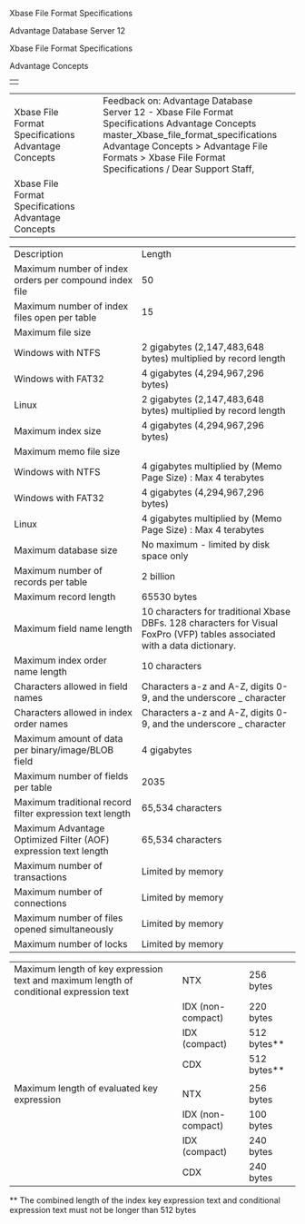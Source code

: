Xbase File Format Specifications




Advantage Database Server 12  

Xbase File Format Specifications

Advantage Concepts

|  |
| --- |
|  |

|  |  |  |  |  |
| --- | --- | --- | --- | --- |
| Xbase File Format Specifications  Advantage Concepts |  |  | Feedback on: Advantage Database Server 12 - Xbase File Format Specifications Advantage Concepts master\_Xbase\_file\_format\_specifications Advantage Concepts > Advantage File Formats > Xbase File Format Specifications / Dear Support Staff, |  |
| Xbase File Format Specifications  Advantage Concepts |  |  |  |  |

|  |  |
| --- | --- |
| Description | Length |
| Maximum number of index orders per compound index file | 50 |
| Maximum number of index files open per table | 15 |
| Maximum file size |  |
| Windows with NTFS | 2 gigabytes (2,147,483,648 bytes) multiplied by record length |
| Windows with FAT32 | 4 gigabytes (4,294,967,296 bytes) |
| Linux | 2 gigabytes (2,147,483,648 bytes) multiplied by record length |
| Maximum index size | 4 gigabytes (4,294,967,296 bytes) |
| Maximum memo file size |  |
| Windows with NTFS | 4 gigabytes multiplied by (Memo Page Size) : Max 4 terabytes |
| Windows with FAT32 | 4 gigabytes (4,294,967,296 bytes) |
| Linux | 4 gigabytes multiplied by (Memo Page Size) : Max 4 terabytes |
| Maximum database size | No maximum - limited by disk space only |
| Maximum number of records per table | 2 billion |
| Maximum record length | 65530 bytes |
| Maximum field name length | 10 characters for traditional Xbase DBFs. 128 characters for Visual FoxPro (VFP) tables associated with a data dictionary. |
| Maximum index order name length | 10 characters |
| Characters allowed in field names | Characters a-z and A-Z, digits 0-9, and the underscore \_ character |
| Characters allowed in index order names | Characters a-z and A-Z, digits 0-9, and the underscore \_ character |
| Maximum amount of data per binary/image/BLOB field | 4 gigabytes |
| Maximum number of fields per table | 2035 |
| Maximum traditional record filter expression text length | 65,534 characters |
| Maximum Advantage Optimized Filter (AOF) expression text length | 65,534 characters |
| Maximum number of transactions | Limited by memory |
| Maximum number of connections | Limited by memory |
| Maximum number of files opened simultaneously | Limited by memory |
| Maximum number of locks | Limited by memory |

|  |  |  |
| --- | --- | --- |
| Maximum length of key expression text and maximum length of conditional expression text | NTX | 256 bytes |
|  | IDX (non-compact) | 220 bytes |
|  | IDX (compact) | 512 bytes\*\* |
|  | CDX | 512 bytes\*\* |
|  |  |  |
| Maximum length of evaluated key expression | NTX | 256 bytes |
|  | IDX (non-compact) | 100 bytes |
|  | IDX (compact) | 240 bytes |
|  | CDX | 240 bytes |

\*\* The combined length of the index key expression text and conditional expression text must not be longer than 512 bytes